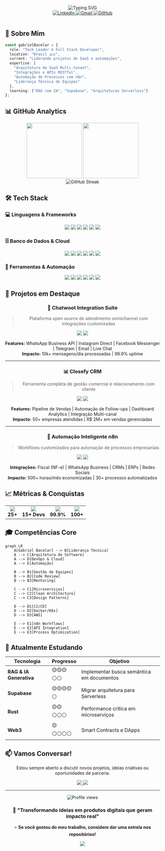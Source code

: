 <div align="center">
  <img src="https://readme-typing-svg.herokuapp.com?font=Fira+Code&weight=700&size=25&pause=1000&color=58A6FF&center=true&vCenter=true&width=435&lines=Gabriel+Bacelar;Tech+Leader+%26+Developer;SaaS+Architect" alt="Typing SVG" />
</div>

<div align="center">
  <a href="https://www.linkedin.com/in/gabriel-bacelar-964b03278">
    <img src="https://img.shields.io/badge/LinkedIn-0077B5?style=for-the-badge&logo=linkedin&logoColor=white" alt="LinkedIn" />
  </a>
  <a href="mailto:gbacelar099@gmail.com">
    <img src="https://img.shields.io/badge/Gmail-D14836?style=for-the-badge&logo=gmail&logoColor=white" alt="Gmail" />
  </a>
  <a href="https://github.com/GabrielBacelarS">
    <img src="https://img.shields.io/badge/GitHub-100000?style=for-the-badge&logo=github&logoColor=white" alt="GitHub" />
  </a>
</div>

<br>

## 🎯 Sobre Mim

```typescript
const gabrielBacelar = {
  role: "Tech Leader & Full Stack Developer",
  location: "Brasil 🇧🇷",
  current: "Liderando projetos de SaaS e automações",
  expertise: [
    "Arquitetura de SaaS Multi-tenant",
    "Integrações e APIs RESTful",
    "Automação de Processos com n8n",
    "Liderança Técnica de Equipes"
  ],
  learning: ["RAG com IA", "Supabase", "Arquiteturas Serverless"]
};
```

## 📊 GitHub Analytics

<div align="center">
  <!-- Opção 1: URLs alternativas -->
  <img height="180em" src="https://github-readme-stats-sigma-five.vercel.app/api?username=GabrielBacelarS&show_icons=true&theme=tokyonight&include_all_commits=true&count_private=true&hide_border=true"/>
  <img height="180em" src="https://github-readme-stats-sigma-five.vercel.app/api/top-langs/?username=GabrielBacelarS&layout=compact&langs_count=8&theme=tokyonight&hide_border=true"/>
</div>

<div align="center">
  <img src="https://streak-stats.demolab.com/?user=GabrielBacelarS&theme=tokyonight&hide_border=true" alt="GitHub Streak" />
</div>

<!-- Se ainda não funcionar, use estas alternativas: -->
<!-- 
<div align="center">
  <img height="180em" src="https://github-profile-summary-cards.vercel.app/api/cards/stats?username=GabrielBacelarS&theme=tokyonight"/>
  <img height="180em" src="https://github-profile-summary-cards.vercel.app/api/cards/most-commit-language?username=GabrielBacelarS&theme=tokyonight"/>
</div>
-->

## 🛠️ Tech Stack

### 💻 Linguagens & Frameworks
<div align="center">
  <img src="https://img.shields.io/badge/JavaScript-F7DF1E?style=for-the-badge&logo=javascript&logoColor=black" />
  <img src="https://img.shields.io/badge/TypeScript-007ACC?style=for-the-badge&logo=typescript&logoColor=white" />
  <img src="https://img.shields.io/badge/Node.js-339933?style=for-the-badge&logo=nodedotjs&logoColor=white" />
  <img src="https://img.shields.io/badge/Express.js-000000?style=for-the-badge&logo=express&logoColor=white" />
  <img src="https://img.shields.io/badge/React-20232A?style=for-the-badge&logo=react&logoColor=61DAFB" />
  <img src="https://img.shields.io/badge/Next.js-000000?style=for-the-badge&logo=nextdotjs&logoColor=white" />
</div>

### 🗄️ Banco de Dados & Cloud
<div align="center">
  <img src="https://img.shields.io/badge/PostgreSQL-316192?style=for-the-badge&logo=postgresql&logoColor=white" />
  <img src="https://img.shields.io/badge/MongoDB-4EA94B?style=for-the-badge&logo=mongodb&logoColor=white" />
  <img src="https://img.shields.io/badge/Redis-DC382D?style=for-the-badge&logo=redis&logoColor=white" />
  <img src="https://img.shields.io/badge/Supabase-3ECF8E?style=for-the-badge&logo=supabase&logoColor=white" />
  <img src="https://img.shields.io/badge/Docker-2496ED?style=for-the-badge&logo=docker&logoColor=white" />
  <img src="https://img.shields.io/badge/AWS-FF9900?style=for-the-badge&logo=amazonaws&logoColor=white" />
</div>

### 🔧 Ferramentas & Automação
<div align="center">
  <img src="https://img.shields.io/badge/n8n-EC4899?style=for-the-badge&logo=n8n&logoColor=white" />
  <img src="https://img.shields.io/badge/Git-F05032?style=for-the-badge&logo=git&logoColor=white" />
  <img src="https://img.shields.io/badge/GitHub_Actions-2088FF?style=for-the-badge&logo=github-actions&logoColor=white" />
  <img src="https://img.shields.io/badge/Nginx-009639?style=for-the-badge&logo=nginx&logoColor=white" />
  <img src="https://img.shields.io/badge/Jest-C21325?style=for-the-badge&logo=jest&logoColor=white" />
  <img src="https://img.shields.io/badge/Prisma-3982CE?style=for-the-badge&logo=Prisma&logoColor=white" />
</div>

## 🚀 Projetos em Destaque

<div align="center">
  
### 💬 **Chatwoot Integration Suite**
> Plataforma open source de atendimento omnichannel com integrações customizadas

<div>
  <img src="https://img.shields.io/badge/Status-Em%20Produção-success?style=flat-square" />
  <img src="https://img.shields.io/badge/Stack-Node.js%20|%20PostgreSQL%20|%20Docker-blue?style=flat-square" />
</div>

**Features:** WhatsApp Business API | Instagram Direct | Facebook Messenger | Telegram | Email | Live Chat  
**Impacto:** 10k+ mensagens/dia processadas | 99.9% uptime

---

### 📊 **Closefy CRM**
> Ferramenta completa de gestão comercial e relacionamento com cliente

<div>
  <img src="https://img.shields.io/badge/Status-Ativo-success?style=flat-square" />
  <img src="https://img.shields.io/badge/Stack-TypeScript%20|%20React%20|%20n8n-blue?style=flat-square" />
</div>

**Features:** Pipeline de Vendas | Automação de Follow-ups | Dashboard Analytics | Integração Multi-canal  
**Impacto:** 50+ empresas atendidas | R$ 2M+ em vendas gerenciadas

---

### 🤖 **Automação Inteligente n8n**
> Workflows customizados para automação de processos empresariais

<div>
  <img src="https://img.shields.io/badge/Status-Escalando-yellow?style=flat-square" />
  <img src="https://img.shields.io/badge/Stack-n8n%20|%20Node.js%20|%20APIs-blue?style=flat-square" />
</div>

**Integrações:** Fiscal (NF-e) | WhatsApp Business | CRMs | ERPs | Redes Sociais  
**Impacto:** 500+ horas/mês economizadas | 30+ processos automatizados

</div>

## 📈 Métricas & Conquistas

<div align="center">
  <table>
    <tr>
      <td align="center">
        <img src="https://img.shields.io/badge/🏆-Projetos%20Entregues-gold?style=for-the-badge" />
        <br><strong>25+</strong>
      </td>
      <td align="center">
        <img src="https://img.shields.io/badge/👥-Equipe%20Liderada-blue?style=for-the-badge" />
        <br><strong>15+ Devs</strong>
      </td>
      <td align="center">
        <img src="https://img.shields.io/badge/⚡-Uptime%20SaaS-green?style=for-the-badge" />
        <br><strong>99.9%</strong>
      </td>
      <td align="center">
        <img src="https://img.shields.io/badge/🔄-Automações-purple?style=for-the-badge" />
        <br><strong>100+</strong>
      </td>
    </tr>
  </table>
</div>

## 🎓 Competências Core

```mermaid
graph LR
    A[Gabriel Bacelar] --> B[Liderança Técnica]
    A --> C[Arquitetura de Software]
    A --> D[DevOps & Cloud]
    A --> E[Automação]
    
    B --> B1[Gestão de Equipes]
    B --> B2[Code Review]
    B --> B3[Mentoring]
    
    C --> C1[Microserviços]
    C --> C2[Clean Architecture]
    C --> C3[Design Patterns]
    
    D --> D1[CI/CD]
    D --> D2[Docker/K8s]
    D --> D3[AWS]
    
    E --> E1[n8n Workflows]
    E --> E2[API Integration]
    E --> E3[Process Optimization]
```

## 🌱 Atualmente Estudando

<div align="center">
  
| Tecnologia | Progresso | Objetivo |
|------------|-----------|----------|
| **RAG & IA Generativa** | 🟡🟡🟡⚪⚪ | Implementar busca semântica em documentos |
| **Supabase** | 🟡🟡🟡🟡⚪ | Migrar arquitetura para Serverless |
| **Rust** | 🟡🟡⚪⚪⚪ | Performance crítica em microserviços |
| **Web3** | 🟡⚪⚪⚪⚪ | Smart Contracts e DApps |

</div>

## 📫 Vamos Conversar!

<div align="center">
  
Estou sempre aberto a discutir novos projetos, ideias criativas ou oportunidades de parceria.

<a href="mailto:gbacelar099@gmail.com">
  <img src="https://img.shields.io/badge/📧%20Email-gbacelar099@gmail.com-red?style=for-the-badge" />
</a>

<a href="https://www.linkedin.com/in/gabriel-bacelar-964b03278">
  <img src="https://img.shields.io/badge/💼%20LinkedIn-Gabriel%20Bacelar-blue?style=for-the-badge" />
</a>

</div>

---

<div align="center">
  <img src="https://komarev.com/ghpvc/?username=GabrielBacelarS&label=Visitantes&color=0e75b6&style=flat" alt="Profile views" />
  
  ### 💭 "Transformando ideias em produtos digitais que geram impacto real"
  
  ⭐ **Se você gostou do meu trabalho, considere dar uma estrela nos repositórios!**
</div>

<div align="center">
  <img src="https://capsule-render.vercel.app/api?type=waving&color=gradient&height=100&section=footer" />
</div>
